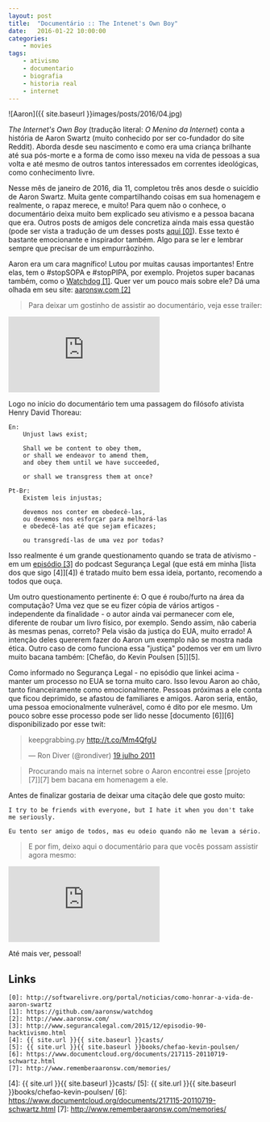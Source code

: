 ```yaml
---
layout: post
title:	"Documentário :: The Intenet's Own Boy"
date:	2016-01-22 10:00:00
categories:
    - movies
tags:
    - ativismo
    - documentario
    - biografia
    - historia real
    - internet
---
```


![Aaron]({{ site.baseurl }}images/posts/2016/04.jpg)

*The Internet's Own Boy* (tradução literal: *O Menino da Internet*) conta a história de Aaron Swartz (muito conhecido por ser co-fundador do site Reddit). Aborda desde seu nascimento e como era uma criança brilhante até sua pós-morte e a forma de como isso mexeu na vida de pessoas a sua volta e até mesmo de outros tantos interessados em correntes ideológicas, como conhecimento livre.

Nesse mês de janeiro de 2016, dia 11, completou três anos desde o suicídio de Aaron Swartz. Muita gente compartilhando coisas em sua homenagem e realmente, o rapaz merece, e muito! Para quem não o conhece, o documentário deixa muito bem explicado seu ativismo e a pessoa bacana que era. Outros posts de amigos dele concretiza ainda mais essa questão (pode ser vista a tradução de um desses posts [aqui \[0\]][0]). Esse texto é bastante emocionante e inspirador também. Algo para se ler e lembrar sempre que precisar de um empurrãozinho.

Aaron era um cara magnífico! Lutou por muitas causas importantes! Entre elas, tem o #stopSOPA e #stopPIPA, por exemplo. Projetos super bacanas também, como o [Watchdog \[1\]][1]. Quer ver um pouco mais sobre ele? Dá uma olhada em seu site: [aaronsw.com \[2\]][2]

> Para deixar um gostinho de assistir ao documentário, veja esse trailer:

<iframe src="https://www.youtube.com/embed/RvsxnOg0bJY" frameborder="0" allowfullscreen></iframe>

Logo no início do documentário tem uma passagem do filósofo ativista Henry David Thoreau:

```
En:
    Unjust laws exist;

    Shall we be content to obey them,
    or shall we endeavor to amend them,
    and obey them until we have succeeded,

    or shall we transgress them at once?

Pt-Br:
    Existem leis injustas;

    devemos nos conter em obedecê-las,
    ou devemos nos esforçar para melhorá-las
    e obedecê-las até que sejam eficazes;

    ou transgredí-las de uma vez por todas?
```

Isso realmente é um grande questionamento quando se trata de ativismo - em um [episódio \[3\]][3] do podcast Segurança Legal (que está em minha [lista dos que sigo \[4\]][4]) é tratado muito bem essa ideia, portanto, recomendo a todos que ouça.

Um outro questionamento pertinente é: O que é roubo/furto na área da computação? Uma vez que se eu fizer cópia de vários artigos - independente da finalidade - o autor ainda vai permanecer com ele, diferente de roubar um livro físico, por exemplo. Sendo assim, não caberia às mesmas penas, correto? Pela visão da justiça do EUA, muito errado! A intenção deles quererem fazer do Aaron um exemplo não se mostra nada ética. Outro caso de como funciona essa "justiça" podemos ver em um livro muito bacana também: [Chefão, do Kevin Poulsen \[5\]][5].

Como informado no Segurança Legal - no episódio que linkei acima - manter um processo no EUA se torna muito caro. Isso levou Aaron ao chão, tanto financeiramente como emocionalmente. Pessoas próximas a ele conta que ficou deprimido, se afastou de familiares e amigos. Aaron seria, então, uma pessoa emocionalmente vulnerável, como é dito por ele mesmo. Um pouco sobre esse processo pode ser lido nesse [documento \[6\]][6] disponibilizado por esse twit:

<blockquote class="twitter-tweet" lang="pt"><p lang="en" dir="ltr">keepgrabbing.py <a href="http://t.co/Mm4QfgU">http://t.co/Mm4QfgU</a></p>&mdash; Ron Diver (@rondiver) <a href="https://twitter.com/rondiver/status/93396847363751938">19 julho 2011</a></blockquote>
<script async src="//platform.twitter.com/widgets.js" charset="utf-8"></script>

> Procurando mais na internet sobre o Aaron encontrei esse [projeto \[7\]][7] bem bacana em homenagem a ele.

Antes de finalizar gostaria de deixar uma citação dele que gosto muito:

```
I try to be friends with everyone, but I hate it when you don't take me seriously.

Eu tento ser amigo de todos, mas eu odeio quando não me levam a sério.
```

> E por fim, deixo aqui o documentário para que vocês possam assistir agora mesmo:

<iframe src="https://www.youtube.com/embed/JvhiV6J_BRw" frameborder="0" allowfullscreen></iframe>

Até mais ver, pessoal!

## Links

```
[0]: http://softwarelivre.org/portal/noticias/como-honrar-a-vida-de-aaron-swartz
[1]: https://github.com/aaronsw/watchdog
[2]: http://www.aaronsw.com/
[3]: http://www.segurancalegal.com/2015/12/episodio-90-hacktivismo.html
[4]: {{ site.url }}{{ site.baseurl }}casts/
[5]: {{ site.url }}{{ site.baseurl }}books/chefao-kevin-poulsen/
[6]: https://www.documentcloud.org/documents/217115-20110719-schwartz.html
[7]: http://www.rememberaaronsw.com/memories/
```

[0]: http://softwarelivre.org/portal/noticias/como-honrar-a-vida-de-aaron-swartz
[1]: https://github.com/aaronsw/watchdog
[2]: http://www.aaronsw.com/
[3]: http://www.segurancalegal.com/2015/12/episodio-90-hacktivismo.html
[4]: {{ site.url }}{{ site.baseurl }}casts/
[5]: {{ site.url }}{{ site.baseurl }}books/chefao-kevin-poulsen/
[6]: https://www.documentcloud.org/documents/217115-20110719-schwartz.html
[7]: http://www.rememberaaronsw.com/memories/